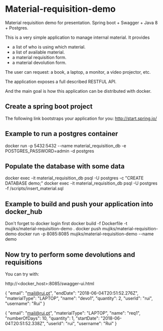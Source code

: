 # Material-requisition-demo
Material requisition demo for presentation. Spring boot + Swagger + Java 8 + Postgres.


This is a very simple application to manage internal material. It provides
  - a list of who is using which material.
  - a list of available material. 
  - a material requisition form.
  - a material devolution form.
  
  The user can request: a book, a laptop, a monitor, a video projector, etc.
  
  The application exposes a full described RESTFUL API.
  
  And the main goal is how this application can be distributed with docker.

## Create a spring boot project
The following link bootstraps your application for you:
http://start.spring.io/

## Example to run a postgres container
docker run -p 5432:5432 --name material_requisition_db -e POSTGRES_PASSWORD=admin -d postgres

## Populate the database with some data
docker exec -it material_requisition_db psql -U postgres -c "CREATE DATABASE demo;"
docker exec -it material_requisition_db psql -U postgres -f /scripts/insert_material.sql

## Example to build and push your application into docker_hub
Don't forget to docker login first
docker build  -f Dockerfile -t mujiks/material-requisition-demo .
docker push mujiks/material-requisition-demo
docker run -p 8085:8085 mujiks/material-requisition-demo --name demo

## Now try to perform some devolutions and requisitions

You can try with:

http://<docker_host>:8085/swagger-ui.html

{
  "email": "mail@rui.pt",
  "endDate": "2018-06-04T20:51:52.276Z",
  "materialType": "LAPTOP",
  "name": "devo1",
  "quantity": 2,
  "userId": "rui",
  "username": "Rui"
}

{
  "email": "mail@rui.pt",
  "materialType": "LAPTOP",
  "name": "req1",
  "numberOfDays": 10,
  "quantity": 1,
  "startDate": "2018-06-04T20:51:52.338Z",
  "userId": "rui",
  "username": "Rui"
}


  
